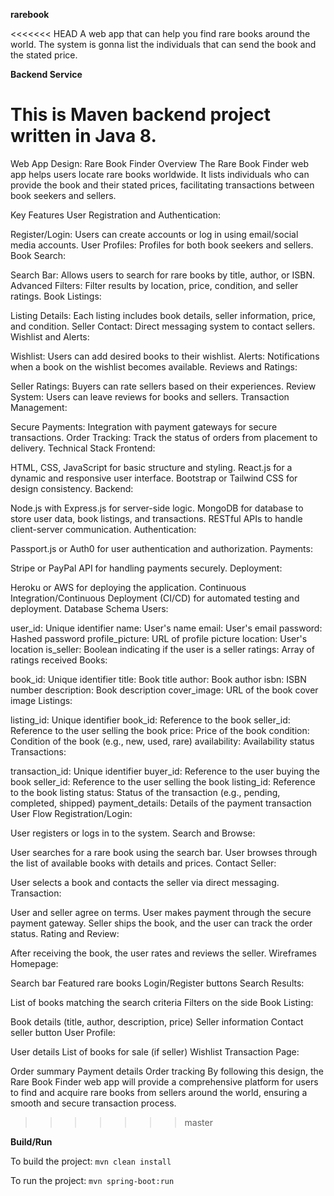 **rarebook**

<<<<<<< HEAD
A web app that can help you find rare books around the world.
The system is gonna list the individuals that can send the book
and the stated price.

**Backend Service**

This is Maven backend project written in Java 8.
=======
Web App Design: Rare Book Finder
Overview
The Rare Book Finder web app helps users locate rare books worldwide. It lists individuals who can provide the book and their stated prices, facilitating transactions between book seekers and sellers.

Key Features
User Registration and Authentication:

Register/Login: Users can create accounts or log in using email/social media accounts.
User Profiles: Profiles for both book seekers and sellers.
Book Search:

Search Bar: Allows users to search for rare books by title, author, or ISBN.
Advanced Filters: Filter results by location, price, condition, and seller ratings.
Book Listings:

Listing Details: Each listing includes book details, seller information, price, and condition.
Seller Contact: Direct messaging system to contact sellers.
Wishlist and Alerts:

Wishlist: Users can add desired books to their wishlist.
Alerts: Notifications when a book on the wishlist becomes available.
Reviews and Ratings:

Seller Ratings: Buyers can rate sellers based on their experiences.
Review System: Users can leave reviews for books and sellers.
Transaction Management:

Secure Payments: Integration with payment gateways for secure transactions.
Order Tracking: Track the status of orders from placement to delivery.
Technical Stack
Frontend:

HTML, CSS, JavaScript for basic structure and styling.
React.js for a dynamic and responsive user interface.
Bootstrap or Tailwind CSS for design consistency.
Backend:

Node.js with Express.js for server-side logic.
MongoDB for database to store user data, book listings, and transactions.
RESTful APIs to handle client-server communication.
Authentication:

Passport.js or Auth0 for user authentication and authorization.
Payments:

Stripe or PayPal API for handling payments securely.
Deployment:

Heroku or AWS for deploying the application.
Continuous Integration/Continuous Deployment (CI/CD) for automated testing and deployment.
Database Schema
Users:

user_id: Unique identifier
name: User's name
email: User's email
password: Hashed password
profile_picture: URL of profile picture
location: User's location
is_seller: Boolean indicating if the user is a seller
ratings: Array of ratings received
Books:

book_id: Unique identifier
title: Book title
author: Book author
isbn: ISBN number
description: Book description
cover_image: URL of the book cover image
Listings:

listing_id: Unique identifier
book_id: Reference to the book
seller_id: Reference to the user selling the book
price: Price of the book
condition: Condition of the book (e.g., new, used, rare)
availability: Availability status
Transactions:

transaction_id: Unique identifier
buyer_id: Reference to the user buying the book
seller_id: Reference to the user selling the book
listing_id: Reference to the book listing
status: Status of the transaction (e.g., pending, completed, shipped)
payment_details: Details of the payment transaction
User Flow
Registration/Login:

User registers or logs in to the system.
Search and Browse:

User searches for a rare book using the search bar.
User browses through the list of available books with details and prices.
Contact Seller:

User selects a book and contacts the seller via direct messaging.
Transaction:

User and seller agree on terms.
User makes payment through the secure payment gateway.
Seller ships the book, and the user can track the order status.
Rating and Review:

After receiving the book, the user rates and reviews the seller.
Wireframes
Homepage:

Search bar
Featured rare books
Login/Register buttons
Search Results:

List of books matching the search criteria
Filters on the side
Book Listing:

Book details (title, author, description, price)
Seller information
Contact seller button
User Profile:

User details
List of books for sale (if seller)
Wishlist
Transaction Page:

Order summary
Payment details
Order tracking
By following this design, the Rare Book Finder web app will provide a comprehensive platform for users to find and acquire rare books from sellers around the world, ensuring a smooth and secure transaction process.
>>>>>>> master

**Build/Run**

To build the project:
`mvn clean install`

To run the project:
`mvn spring-boot:run`
